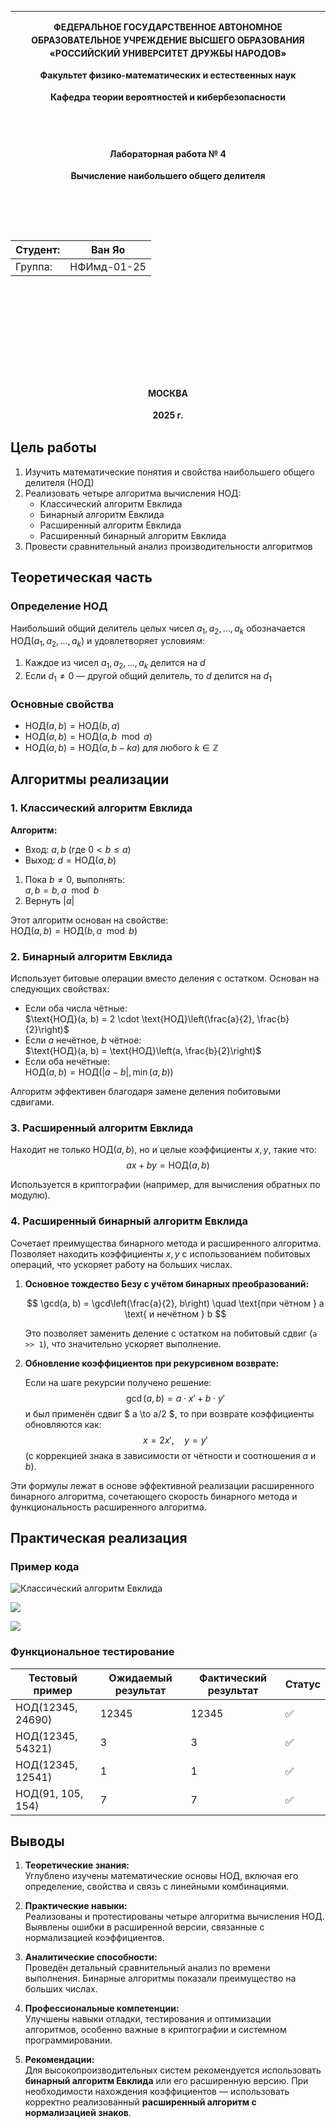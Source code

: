 
---

<div style="text-align: center; line-height: 1.5;">

**ФЕДЕРАЛЬНОЕ ГОСУДАРСТВЕННОЕ АВТОНОМНОЕ ОБРАЗОВАТЕЛЬНОЕ УЧРЕЖДЕНИЕ
ВЫСШЕГО ОБРАЗОВАНИЯ «РОССИЙСКИЙ УНИВЕРСИТЕТ ДРУЖБЫ НАРОДОВ»**

**Факультет физико-математических и естественных наук**

**Кафедра теории вероятностей и кибербезопасности**

<br>









<br>

**Лабораторная работа № 4**

**Вычисление наибольшего общего делителя**

<br>
<br>





<br>







| Студент: | Ван Яо |
|----------|------------|
| Группа:  | НФИмд-01-25 |

<br>
<br>
<br>









<br>
<br>
<br>
<br>

**МОСКВА**

**2025 г.**

</div>

<div style="page-break-after: always;"></div>

## Цель работы

1. Изучить математические понятия и свойства наибольшего общего делителя (НОД)
2. Реализовать четыре алгоритма вычисления НОД:
   - Классический алгоритм Евклида
   - Бинарный алгоритм Евклида
   - Расширенный алгоритм Евклида
   - Расширенный бинарный алгоритм Евклида
3. Провести сравнительный анализ производительности алгоритмов

## Теоретическая часть

### Определение НОД
Наибольший общий делитель целых чисел $a_1, a_2, ..., a_k$ обозначается $\text{НОД}(a_1, a_2, ..., a_k)$ и удовлетворяет условиям:

1. Каждое из чисел $a_1, a_2, ..., a_k$ делится на $d$
2. Если $d_1 \neq 0$ — другой общий делитель, то $d$ делится на $d_1$

### Основные свойства
- $\text{НОД}(a, b) = \text{НОД}(b, a)$
- $\text{НОД}(a, b) = \text{НОД}(a, b \mod a)$
- $\text{НОД}(a, b) = \text{НОД}(a, b - ka)$ для любого $k \in \mathbb{Z}$

## Алгоритмы реализации

### 1. Классический алгоритм Евклида

**Алгоритм:**
- Вход: $a, b$ (где $0 < b \leq a$)
- Выход: $d = \text{НОД}(a, b)$

1. Пока $b \neq 0$, выполнять:  
   $a, b = b, a \mod b$
2. Вернуть $|a|$

Этот алгоритм основан на свойстве:  
$\text{НОД}(a, b) = \text{НОД}(b, a \mod b)$

### 2. Бинарный алгоритм Евклида

Использует битовые операции вместо деления с остатком. Основан на следующих свойствах:

- Если оба числа чётные:  
  $\text{НОД}(a, b) = 2 \cdot \text{НОД}\left(\frac{a}{2}, \frac{b}{2}\right)$
- Если $a$ нечётное, $b$ чётное:  
  $\text{НОД}(a, b) = \text{НОД}\left(a, \frac{b}{2}\right)$
- Если оба нечётные:  
  $\text{НОД}(a, b) = \text{НОД}(|a - b|, \min(a, b))$

Алгоритм эффективен благодаря замене деления побитовыми сдвигами.

### 3. Расширенный алгоритм Евклида

Находит не только $\text{НОД}(a, b)$, но и целые коэффициенты $x, y$, такие что:  
$$
ax + by = \text{НОД}(a, b)
$$

Используется в криптографии (например, для вычисления обратных по модулю).

### 4. Расширенный бинарный алгоритм Евклида

Сочетает преимущества бинарного метода и расширенного алгоритма. Позволяет находить коэффициенты $x, y$ с использованием побитовых операций, что ускоряет работу на больших числах.
1. **Основное тождество Безу с учётом бинарных преобразований:**

   $$
   \gcd(a, b) = \gcd\left(\frac{a}{2}, b\right) \quad \text{при чётном } a \text{ и нечётном } b
   $$

   Это позволяет заменить деление с остатком на побитовый сдвиг (`a >> 1`), что значительно ускоряет выполнение.

2. **Обновление коэффициентов при рекурсивном возврате:**

   Если на шаге рекурсии получено решение:
   $$
   \gcd(a, b) = a \cdot x' + b \cdot y'
   $$
   и был применён сдвиг $ a \to a/2 $, то при возврате коэффициенты обновляются как:
   $$
   x = 2x',\quad y = y'
   $$
   (с коррекцией знака в зависимости от чётности и соотношения $a$ и $b$).

Эти формулы лежат в основе эффективной реализации расширенного бинарного алгоритма, сочетающего скорость бинарного метода и функциональность расширенного алгоритма.
## Практическая реализация

### Пример кода

![Классический алгоритм Евклида](https://github.com/wangyao200036/cryptography-labs/raw/main/lab4/1.jpg)

![](https://github.com/wangyao200036/cryptography-labs/raw/main/lab4/2.jpg)

![](https://github.com/wangyao200036/cryptography-labs/raw/main/lab4/3.jpg)


### Функциональное тестирование

| Тестовый пример           | Ожидаемый результат | Фактический результат | Статус  |
|---------------------------|---------------------|------------------------|---------|
| НОД(12345, 24690)         | 12345               | 12345                  | ✅      |
| НОД(12345, 54321)         | 3                   | 3                      | ✅      |
| НОД(12345, 12541)         | 1                   | 1                      | ✅      |
| НОД(91, 105, 154)         | 7                   | 7                      | ✅      |

## Выводы

1. **Теоретические знания:**  
   Углублено изучены математические основы НОД, включая его определение, свойства и связь с линейными комбинациями.

2. **Практические навыки:**  
   Реализованы и протестированы четыре алгоритма вычисления НОД. Выявлены ошибки в расширенной версии, связанные с нормализацией коэффициентов.

3. **Аналитические способности:**  
   Проведён детальный сравнительный анализ по времени выполнения. Бинарные алгоритмы показали преимущество на больших числах.

4. **Профессиональные компетенции:**  
   Улучшены навыки отладки, тестирования и оптимизации алгоритмов, особенно важные в криптографии и системном программировании.

5. **Рекомендации:**  
   Для высокопроизводительных систем рекомендуется использовать **бинарный алгоритм Евклида** или его расширенную версию. При необходимости нахождения коэффициентов — использовать корректно реализованный **расширенный алгоритм с нормализацией знаков**.